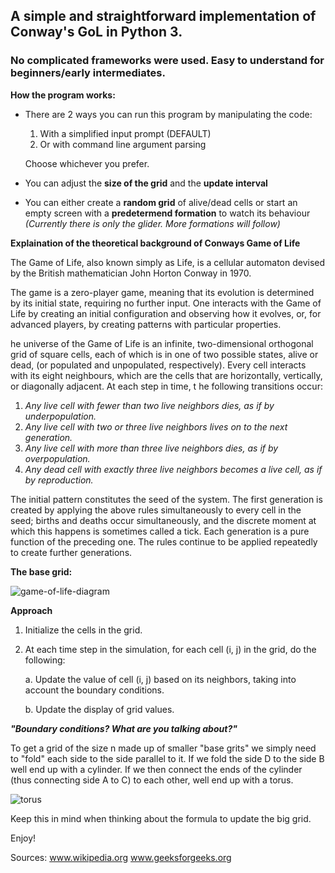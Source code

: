 ## A simple and straightforward implementation of Conway's GoL in Python 3.
### No complicated frameworks were used. Easy to understand for beginners/early intermediates.

**How the program works:**
- There are 2 ways you can run this program by manipulating the code: 
  1. With a simplified input prompt (DEFAULT) 
  2. Or with command line argument parsing

  Choose whichever you prefer.

- You can adjust the **size of the grid** and the **update interval** 
- You can either create a **random grid** of alive/dead cells or start
  an empty screen with a **predetermend formation** to watch its behaviour
  *(Currently there is only the glider. More formations will follow)*
  

**Explaination of the theoretical background of Conways Game of Life**

The Game of Life, also known simply as Life, is a cellular automaton 
devised by the British mathematician John Horton Conway in 1970.

The game is a zero-player game, meaning that its evolution is determined 
by its initial state, requiring no further input. One interacts with the 
Game of Life by creating an initial configuration and observing how it 
evolves, or, for advanced players, by creating patterns with particular
properties.

he universe of the Game of Life is an infinite, two-dimensional 
orthogonal grid of square cells, each of which is in one of two 
possible states, alive or dead, (or populated and unpopulated, respectively).
Every cell interacts with its eight neighbours, which are the cells that 
are horizontally, vertically, or diagonally adjacent. At each step in time, t
he following transitions occur:

1. *Any live cell with fewer than two live neighbors dies, as if by underpopulation.*
2. *Any live cell with two or three live neighbors lives on to the next generation.*
3. *Any live cell with more than three live neighbors dies, as if by overpopulation.*
4. *Any dead cell with exactly three live neighbors becomes a live cell, as if by reproduction.*

The initial pattern constitutes the seed of the system. The first generation is created by 
applying the above rules simultaneously to every cell in the seed; births and deaths occur 
simultaneously, and the discrete moment at which this happens is sometimes called a tick. 
Each generation is a pure function of the preceding one.
The rules continue to be applied repeatedly to create further generations.

**The base grid:**

![game-of-life-diagram](https://user-images.githubusercontent.com/43903037/48967944-6756e800-efe8-11e8-8fe4-a49b99b05d89.png)

**Approach**
1. Initialize the cells in the grid.
2. At each time step in the simulation, for each 
   cell (i, j) in the grid, do the following:
   
   a. Update the value of cell (i, j) based on 
      its neighbors, taking into account the 
      boundary conditions.
      
   b. Update the display of grid values.
   
   
***"Boundary conditions? What are you talking about?"***

To get a grid of the size n made up of smaller "base grits" we simply need to "fold"
each side to the side parallel to it.
If we fold the side D to the side B well end up with a cylinder.
If we then connect the ends of the cylinder (thus connecting side A to C) to each other, 
well end up with a torus.

![torus](https://user-images.githubusercontent.com/43903037/48967966-a5eca280-efe8-11e8-9703-5863b38b340b.png)

Keep this in mind when thinking about the formula to update the big grid.

Enjoy!

Sources: 
www.wikipedia.org
www.geeksforgeeks.org
